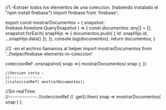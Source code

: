 //1.-Extraer todos los elementos de una coleccion: (habiendo instalado el "npm install firebase")
import firebase from 'firebase';


export const mostrarDocumentos = ( snapshot: firebase.forestore.QuerySnapshot ) => {
    const documentos: any[] = [];
			snapshot.forEach( snapHijo => {
				documentos.push( {
					id: snapHijo.id,
					...snapHijo.data()
				});
            });
    console.log(documentos);
    return documentos;
}

//2.-en el archivo llamamos al helper 
import mostrarDocumentos from '../helper/firebase-elements-in-coleccion'

coleccionRef
    .onsnapshot( snap =>{
        mostrarDocumentos( snap );
    })

    
    //Version corta :
    //--------------
    //coleccionRef( mostrarDocumentos);



//Sin realTime:  
//--------------
//coleccionRef
//    .get().then( snap => mostrarDocumentos( snap ) );